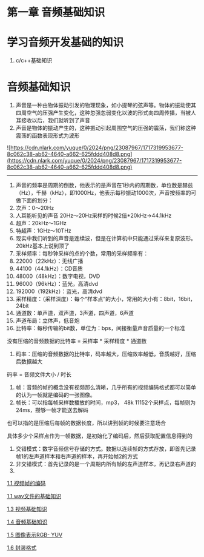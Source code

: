 # 第一章 音频基础知识

# 学习音频开发基础的知识

1. c/c++基础知识

# 音频基础知识

1. 声音是一种由物体振动引发的物理现象，如小提琴的弦声等。物体的振动使其四周空气的压强产生变化，这种忽强忽弱变化以波的形式向四周传播，当被人耳接收以后，我们就听到了声音
2. 声音是物体的振动产生的，这种振动引起周围空气的压强的震荡，我们称这种震荡的函数表现形式为波形

![https://cdn.nlark.com/yuque/0/2024/png/23087967/1717319953677-8c062c38-ab62-4640-a662-625fddd408d8.png](https://cdn.nlark.com/yuque/0/2024/png/23087967/1717319953677-8c062c38-ab62-4640-a662-625fddd408d8.png)

---

1. 声音的频率是周期的倒数，他表示的是声音在1秒内的周期数，单位数是赫兹（Hz），千赫（kHz），即1000Hz，他表示每秒振动1000次，声音按频率的可做下面的划分：
2. 次声：0～20Hz
3. 人耳能听见的声音 20Hz～20Hz采样的时候2倍*20kHz->44.1kHz
4. 超声：20kHz～1GHz
5. 特超声：1GHz～10THz
6. 现实中我们听到的声音是连续波，但是在计算机中只能通过采样来复原波形。20kHz基本上说到顶了
7. 采样频率：每秒钟采样的点的个数，常用的采样频率有：
8. 22000（22kHz）：无线广播
9. 44100（44.1kHz）：CD音质
10. 48000（48kHz）：数字电视，DVD
11. 96000（96kHz）：蓝光，高清dvd
12. 192000（192kHz）：蓝光，高清dvd
13. 采样精度：（采样深度）：每个“样本点”的大小，常用的大小有：8bit，16bit，24bit
14. 通道数：单声道，双声道，3声道，四声道，6声道
15. 声道布局：立体声，低音炮
16. 比特率：每秒传输的bit数，单位为：bps，间接衡量声音质量的一个标准

没有压缩的音频数据的比特率 = 采样率 * 采样精度 * 通道数

1. 码率：压缩的音频数据的比特率，码率越大，压缩效率越低，音质越好，压缩后数据越大

码率 = 音频文件大小 / 时长

1. 帧：音频的帧的概念没有视频那么清晰，几乎所有的视频编码格式都可以简单的认为一帧就是编码的一张图像。
2. 帧长：可以指每帧采样数播放的时间，mp3， 48k 11152个采样点，每帧则为24ms，攒够一帧才能送去解码

也可以指的是压缩后每帧的数据长度，所以讲到帧的时候要注意场合

具体多少个采样点作为一帧数据，是初始化了编码后，然后获取配置信息得到的

1. 交错模式：数字音频信号存储的方式。数据以连续帧的方式存放，即首先记录帧1的左声道样本和右声道的样本，再开始帧2的方式
2. 非交错模式：首先记录的是一个周期内所有帧的左声道样本，再记录右声道的
3. 

[1.1 视频帧的编码](1%201%20视频帧的编码%2011af457892e642f6ad91fcf587d0d056.md)

[1.1 wav文件的基础知识](1%201%20wav文件的基础知识%20c26870c2433d448ba05ebb4276950acd.md)

[1.3 视频基础知识](1%203%20视频基础知识%2009ef579022cf42e99998fd1bbe5dc0c7.md)

[1.4 音频基础知识](1%204%20音频基础知识%201e6c8193dbea4a8aaf20db78a4d9b2bf.md)

[1.5 图像表示RGB- YUV](1%205%20图像表示RGB-%20YUV%206bbc1e0c2747420b868b4d6a06c0bf93.md)

[1.6 封装格式](1%206%20封装格式%20ee3ad7bc1c4745fa8b3a01ea780bd104.md)